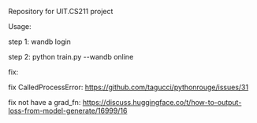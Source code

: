 Repository for UIT.CS211 project


Usage:

step 1: wandb login

step 2: python train.py --wandb online

fix:

fix CalledProcessError: https://github.com/tagucci/pythonrouge/issues/31

fix not have a grad_fn: https://discuss.huggingface.co/t/how-to-output-loss-from-model-generate/16999/16